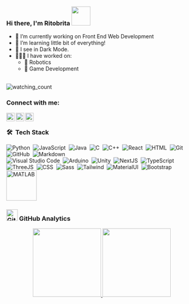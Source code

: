 ### Hi there, I'm Ritobrita <img src="https://media.giphy.com/media/VgCDAzcKvsR6OM0uWg/giphy.gif" width="50" />
* 🔭  I’m currently working on Front End Web Development <br>
* 🌱  I’m learning little bit of everything!
* 🌚  I see in Dark Mode.
* 👩🏻‍💻  I have worked on:
  * 🤖  Robotics
  * 👾  Game Development
    
<!-- - 👯 I’m looking to collaborate on ... -->
<!-- - 🤔 I’m looking for help with ... -->
<!-- - 💬 Ask me about ... -->
<!-- - 📫 How to reach me:  -->
<!-- - 😄 Pronouns: ... -->
<!-- - ⚡ Fun fact: ... -->
<p align="left"> 
  <br>
<img src="https://komarev.com/ghpvc/?username=RitobritaDe&color=brightgreen" alt="watching_count" />
</p>

### Connect with me:
[<img align="left" width="22px" src="https://img.shields.io/badge/--05122A?style=flat&logo=aboutdotme" alt="website" />][website]
[<img align="left" width="22px" src="https://www.vectorlogo.zone/logos/linkedin/linkedin-icon.svg" alt="linkedin"/>][linkedin]
[<img align="left" width="22px" src="https://img.shields.io/badge/--05122A?style=flat&logo=instagram" alt="instagram"/>][instagram]

<br />

### 🛠 &nbsp;Tech Stack

![Python](https://img.shields.io/badge/-Python-05122A?style=flat&logo=python)&nbsp;
![JavaScript](https://img.shields.io/badge/-JavaScript-05122A?style=flat&logo=javascript)&nbsp;
![Java](https://img.shields.io/badge/-Java-05122A?style=flat&logo=Java&logoColor=FFA518)&nbsp;
![C](https://img.shields.io/badge/-C-05122A?style=flat&logo=C&logoColor=A8B9CC)&nbsp;
![C++](https://img.shields.io/badge/-C++-05122A?style=flat&logo=C%2B%2B&logoColor=00599C)&nbsp;
![React](https://img.shields.io/badge/-React-05122A?style=flat&logo=react)&nbsp;
![HTML](https://img.shields.io/badge/-HTML-05122A?style=flat&logo=HTML5)&nbsp;
![Git](https://img.shields.io/badge/-Git-05122A?style=flat&logo=git)&nbsp;
![GitHub](https://img.shields.io/badge/-GitHub-05122A?style=flat&logo=github)&nbsp;
![Markdown](https://img.shields.io/badge/-Markdown-05122A?style=flat&logo=markdown)\
![Visual Studio Code](https://img.shields.io/badge/-Visual%20Studio%20Code-05122A?style=flat&logo=visual-studio-code&logoColor=007ACC)&nbsp;
![Arduino](https://img.shields.io/badge/-Arduino-05122A?style=flat&logo=arduino)&nbsp;
![Unity](https://img.shields.io/badge/-Unity-05122A?style=flat&logo=unity)&nbsp;
![NextJS](https://img.shields.io/badge/-NextJS-05122A?style=flat&logo=nextdotjs)&nbsp;
![TypeScript](https://img.shields.io/badge/-TypeScript-05122A?style=flat&logo=typescript)&nbsp;
![ThreeJS](https://img.shields.io/badge/-ThreeJS-05122A?style=flat&logo=threedotjs)&nbsp;
![CSS](https://img.shields.io/badge/-CSS-05122A?style=flat&logo=CSS3&logoColor=1572B6)&nbsp;
![Sass](https://img.shields.io/badge/-Sass-05122A?style=flat&logo=sass)&nbsp;
![Tailwind](https://img.shields.io/badge/-Tailwind-05122A?style=flat&logo=tailwindcss)&nbsp;
![MaterialUI](https://img.shields.io/badge/-MaterialUI-05122A?style=flat&logo=mui)&nbsp;
![Bootstrap](https://img.shields.io/badge/-Bootstrap-05122A?style=flat&logo=bootstrap)&nbsp;
<img alt="MATLAB" width="80px" background-color="black" src="https://github.com/ritode/RitobritaDe/blob/aa7c043986a1ef81cf4058d027117d85fec14486/MATLAB.png" />


### <img src="https://media.giphy.com/media/W5eoZHPpUx9sapR0eu/giphy.gif" width="30px" alt="Git"/>&nbsp;GitHub Analytics

<p align="center">
<a href="https://github.com/ritode">
  <img height="180em" src="https://github-readme-stats-eight-theta.vercel.app/api?username=ritode&show_icons=true&theme=algolia&include_all_commits=true&count_private=true"/>
  <img height="180em" src="https://github-readme-stats-eight-theta.vercel.app/api/top-langs/?username=ritode&layout=compact&langs_count=8&theme=algolia"/>
</a>
</p>

[website]: https://ritode.github.io/
[instagram]: https://www.instagram.com/ritobrita.de/
[linkedin]: https://www.linkedin.com/in/ritobrita-de/

